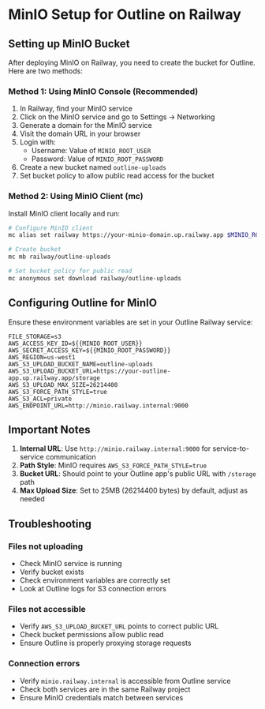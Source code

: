 # MinIO Setup for Outline on Railway

## Setting up MinIO Bucket

After deploying MinIO on Railway, you need to create the bucket for Outline. Here are two methods:

### Method 1: Using MinIO Console (Recommended)

1. In Railway, find your MinIO service
2. Click on the MinIO service and go to Settings → Networking
3. Generate a domain for the MinIO service
4. Visit the domain URL in your browser
5. Login with:
   - Username: Value of `MINIO_ROOT_USER`
   - Password: Value of `MINIO_ROOT_PASSWORD`
6. Create a new bucket named `outline-uploads`
7. Set bucket policy to allow public read access for the bucket

### Method 2: Using MinIO Client (mc)

Install MinIO client locally and run:

```bash
# Configure MinIO client
mc alias set railway https://your-minio-domain.up.railway.app $MINIO_ROOT_USER $MINIO_ROOT_PASSWORD

# Create bucket
mc mb railway/outline-uploads

# Set bucket policy for public read
mc anonymous set download railway/outline-uploads
```

## Configuring Outline for MinIO

Ensure these environment variables are set in your Outline Railway service:

```
FILE_STORAGE=s3
AWS_ACCESS_KEY_ID=${{MINIO_ROOT_USER}}
AWS_SECRET_ACCESS_KEY=${{MINIO_ROOT_PASSWORD}}
AWS_REGION=us-west1
AWS_S3_UPLOAD_BUCKET_NAME=outline-uploads
AWS_S3_UPLOAD_BUCKET_URL=https://your-outline-app.up.railway.app/storage
AWS_S3_UPLOAD_MAX_SIZE=26214400
AWS_S3_FORCE_PATH_STYLE=true
AWS_S3_ACL=private
AWS_ENDPOINT_URL=http://minio.railway.internal:9000
```

## Important Notes

1. **Internal URL**: Use `http://minio.railway.internal:9000` for service-to-service communication
2. **Path Style**: MinIO requires `AWS_S3_FORCE_PATH_STYLE=true`
3. **Bucket URL**: Should point to your Outline app's public URL with `/storage` path
4. **Max Upload Size**: Set to 25MB (26214400 bytes) by default, adjust as needed

## Troubleshooting

### Files not uploading
- Check MinIO service is running
- Verify bucket exists
- Check environment variables are correctly set
- Look at Outline logs for S3 connection errors

### Files not accessible
- Verify `AWS_S3_UPLOAD_BUCKET_URL` points to correct public URL
- Check bucket permissions allow public read
- Ensure Outline is properly proxying storage requests

### Connection errors
- Verify `minio.railway.internal` is accessible from Outline service
- Check both services are in the same Railway project
- Ensure MinIO credentials match between services